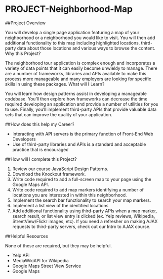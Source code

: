 # PROJECT-Neighborhood-Map
##Project Overview

You will develop a single page application featuring a map of your neighborhood or a neighborhood you would like to visit. You will then add additional functionality to this map including highlighted locations, third-party data about those locations and various ways to browse the content.
Why this Project?

The neighborhood tour application is complex enough and incorporates a variety of data points that it can easily become unwieldy to manage. There are a number of frameworks, libraries and APIs available to make this process more manageable and many employers are looking for specific skills in using these packages.
What will I Learn?

You will learn how design patterns assist in developing a manageable codebase. You’ll then explore how frameworks can decrease the time required developing an application and provide a number of utilities for you to use. Finally, you’ll implement third-party APIs that provide valuable data sets that can improve the quality of your application.

##How does this help my Career?

- Interacting with API servers is the primary function of Front-End Web Developers
- Use of third-party libraries and APIs is a standard and acceptable practice that is encouraged


##How will I complete this Project?

1. Review our course JavaScript Design Patterns.
2. Download the Knockout framework.
3. Write code required to add a full-screen map to your page using the Google Maps API.
4. Write code required to add map markers identifying a number of locations you are interested in within this neighborhood.
5. Implement the search bar functionality to search your map markers.
6. Implement a list view of the identified locations.
7. Add additional functionality using third-party APIs when a map marker, search result, or list view entry is clicked (ex. Yelp reviews, Wikipedia, StreetView/Flickr images, etc). If you need a refresher on making AJAX requests to third-party servers, check out our Intro to AJAX course.

##Helpful Resources

None of these are required, but they may be helpful.

- Yelp API
- MediaWikiAPI for Wikipedia
- Google Maps Street View Service
- Google Maps

